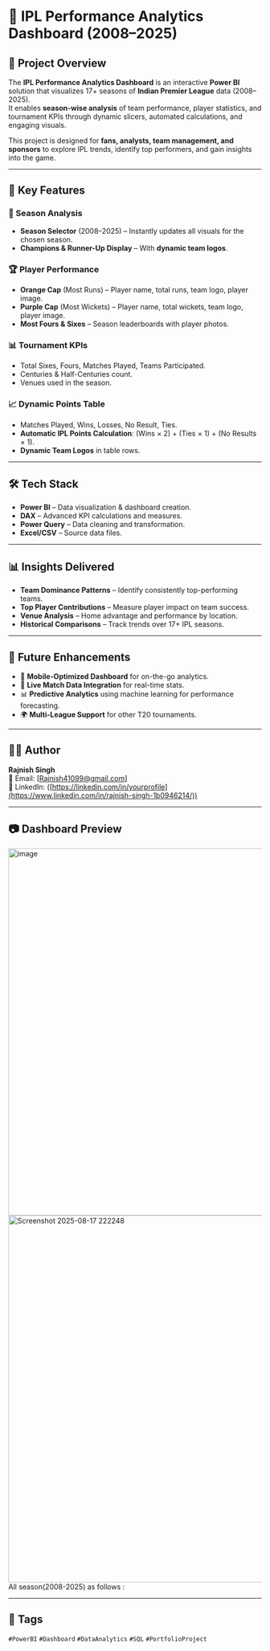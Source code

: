 # 🏏 IPL Performance Analytics Dashboard (2008–2025)


## 📌 Project Overview
The **IPL Performance Analytics Dashboard** is an interactive **Power BI** solution that visualizes 17+ seasons of **Indian Premier League** data (2008–2025).  
It enables **season-wise analysis** of team performance, player statistics, and tournament KPIs through dynamic slicers, automated calculations, and engaging visuals.  

This project is designed for **fans, analysts, team management, and sponsors** to explore IPL trends, identify top performers, and gain insights into the game.

---

## 🎯 Key Features

### 📅 Season Analysis
- **Season Selector** (2008–2025) – Instantly updates all visuals for the chosen season.
- **Champions & Runner-Up Display** – With **dynamic team logos**.

### 🏆 Player Performance
- **Orange Cap** (Most Runs) – Player name, total runs, team logo, player image.
- **Purple Cap** (Most Wickets) – Player name, total wickets, team logo, player image.
- **Most Fours & Sixes** – Season leaderboards with player photos.

### 📊 Tournament KPIs
- Total Sixes, Fours, Matches Played, Teams Participated.
- Centuries & Half-Centuries count.
- Venues used in the season.

### 📈 Dynamic Points Table
- Matches Played, Wins, Losses, No Result, Ties.
- **Automatic IPL Points Calculation**: (Wins × 2) + (Ties × 1) + (No Results × 1).
- **Dynamic Team Logos** in table rows.

---

## 🛠️ Tech Stack
- **Power BI** – Data visualization & dashboard creation.
- **DAX** – Advanced KPI calculations and measures.
- **Power Query** – Data cleaning and transformation.
- **Excel/CSV** – Source data files.

---

## 📊 Insights Delivered
- **Team Dominance Patterns** – Identify consistently top-performing teams.
- **Top Player Contributions** – Measure player impact on team success.
- **Venue Analysis** – Home advantage and performance by location.
- **Historical Comparisons** – Track trends over 17+ IPL seasons.

---

## 🔮 Future Enhancements
- 📱 **Mobile-Optimized Dashboard** for on-the-go analytics.
- 🔄 **Live Match Data Integration** for real-time stats.
- 📊 **Predictive Analytics** using machine learning for performance forecasting.
- 🌍 **Multi-League Support** for other T20 tournaments.

---

## 👨‍💻 Author
**Rajnish Singh**  
📧 Email: [Rajnish41099@gmail.com]  
🔗 LinkedIn: ([https://linkedin.com/in/yourprofile](https://www.linkedin.com/in/rajnish-singh-1b0946214/))  

---

## 📷 Dashboard Preview
<img width="1327" height="731" alt="image" src="https://github.com/user-attachments/assets/d8543c91-6478-4eac-b22d-cce8a3942c38" />
<img <img width="1332" height="731" alt="Screenshot 2025-08-17 222248" src="https://github.com/user-attachments/assets/6de4bb3a-d4b7-4342-b40a-7fa72ac2d1bd" />
All season(2008-2025) as follows :

---

## 🔖 Tags
`#PowerBI` `#Dashboard` `#DataAnalytics` `#SQL` `#PortfolioProject`

